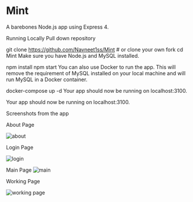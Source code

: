 # Mint
A barebones Node.js app using Express 4.



Running Locally
Pull down repository

git clone https://github.com/Navneet1ss/Mint # or clone your own fork
cd Mint
Make sure you have Node.js and MySQL installed.

npm install
npm start
You can also use Docker to run the app. This will remove the requirement of MySQL installed on your local machine and will run MySQL in a Docker container.

docker-compose up -d
Your app should now be running on localhost:3100.


Your app should now be running on localhost:3100.


Screenshots from the app


About Page


![about](https://user-images.githubusercontent.com/72698663/175624747-85d19a5a-afd7-41f3-ac6a-afb08b5bd767.png)

Login Page

![login](https://user-images.githubusercontent.com/72698663/175639957-5c1f0cd2-ef84-49dc-808a-5bf91a567e0d.png)


Main Page
![main](https://user-images.githubusercontent.com/72698663/175644540-32b4cc85-f17a-4a01-81bd-58959bb5274a.png)



Working Page

![working page](https://user-images.githubusercontent.com/72698663/175644547-f1d544d5-f933-48aa-8527-3326551ede86.png)


